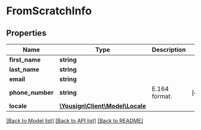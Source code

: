 # FromScratchInfo

## Properties
Name | Type | Description | Notes
------------ | ------------- | ------------- | -------------
**first_name** | **string** |  | 
**last_name** | **string** |  | 
**email** | **string** |  | 
**phone_number** | **string** | E.164 format. | [optional] 
**locale** | [**\Yousign\Client\Model\Locale**](Locale.md) |  | 

[[Back to Model list]](../../README.md#documentation-for-models) [[Back to API list]](../../README.md#documentation-for-api-endpoints) [[Back to README]](../../README.md)

